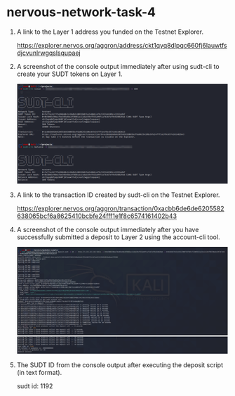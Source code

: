 # nervous-network-task-4

1) A link to the Layer 1 address you funded on the Testnet Explorer.
   
   https://explorer.nervos.org/aggron/address/ckt1qyq8dlpqc660fj6lauwtfsdjcvunlrwgqslsqupaej
   

2) A screenshot of the console output immediately after using sudt-cli to create your SUDT tokens on Layer 1.
   
   ![alt text](https://github.com/TanishqDsharma/nervous-network-task-4/blob/main/sample.png)

3) A link to the transaction ID created by sudt-cli on the Testnet Explorer.
   
   https://explorer.nervos.org/aggron/transaction/0xacbb6de6de6205582638065bcf6a8625410bcbfe24fff1e1f8c6574161402b43


4) A screenshot of the console output immediately after you have successfully submitted a deposit to Layer 2 using the account-cli tool.
   
   ![alt text](https://github.com/TanishqDsharma/nervous-network-task-4/blob/main/sudtdeposit.png)
   ![alt text](https://github.com/TanishqDsharma/nervous-network-task-4/blob/main/sudtdeposit1.png)


5) The SUDT ID from the console output after executing the deposit script (in text format).
   
   sudt id: 1192

